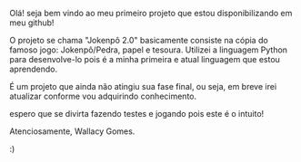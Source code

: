 Olá! seja bem vindo ao meu primeiro projeto que estou disponibilizando em meu github!

O projeto se chama "Jokenpô 2.0" basicamente consiste na cópia do famoso jogo: Jokenpô/Pedra, papel e tesoura.
Utilizei a linguagem Python para desenvolve-lo pois é a minha primeira e atual linguagem que estou aprendendo.

É um projeto que ainda não atingiu sua fase final, ou seja, em breve irei atualizar conforme vou adquirindo conhecimento.

espero que se divirta fazendo testes e jogando pois este é o intuito!

Atenciosamente,
Wallacy Gomes. 

:)